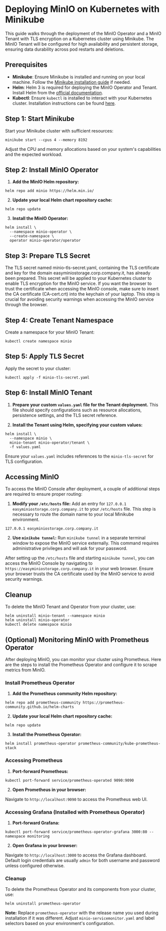 # Deploying MinIO on Kubernetes with Minikube

This guide walks through the deployment of the MinIO Operator and a MinIO Tenant with TLS encryption on a Kubernetes cluster using Minikube. The MinIO Tenant will be configured for high availability and persistent storage, ensuring data durability across pod restarts and deletions.

## Prerequisites

- **Minikube**: Ensure Minikube is installed and running on your local machine. Follow the [Minikube installation guide](https://minikube.sigs.k8s.io/docs/start/) if needed.
- **Helm**: Helm 3 is required for deploying the MinIO Operator and Tenant. Install Helm from the [official documentation](https://helm.sh/docs/intro/install/).
- **Kubectl**: Ensure `kubectl` is installed to interact with your Kubernetes cluster. Installation instructions can be found [here](https://kubernetes.io/docs/tasks/tools/).

## Step 1: Start Minikube

Start your Minikube cluster with sufficient resources:

```shell
minikube start --cpus 4 --memory 8192
```

Adjust the CPU and memory allocations based on your system's capabilities and the expected workload.

## Step 2: Install MinIO Operator

1. **Add the MinIO Helm repository:**

```shell
helm repo add minio https://helm.min.io/
```

2. **Update your local Helm chart repository cache:**

```shell
helm repo update
```

3. **Install the MinIO Operator:**

```shell
helm install \
  --namespace minio-operator \
  --create-namespace \
  operator minio-operator/operator
```

## Step 3: Prepare TLS Secret

The TLS secret named minio-tls-secret.yaml, containing the TLS certificate and key for the domain easyminiostorage.corp.company.it, has already been prepared. This secret will be applied to your Kubernetes cluster to enable TLS encryption for the MinIO service. If you want the browser to trust the certificate when accessing the MinIO console, make sure to insert the CA certificate (CA-cert.crt) into the keychain of your laptop. This step is crucial for avoiding security warnings when accessing the MinIO service through the browser.

## Step 4: Create Tenant Namespace

Create a namespace for your MinIO Tenant:

```shell
kubectl create namespace minio
```

## Step 5: Apply TLS Secret

Apply the secret to your cluster:

```shell
kubectl apply -f minio-tls-secret.yaml
```

## Step 6: Install MinIO Tenant

1. **Prepare your custom `values.yaml` file for the Tenant deployment.** This file should specify configurations such as resource allocations, persistence settings, and the TLS secret reference.

2. **Install the Tenant using Helm, specifying your custom values:**

```shell
helm install \
  --namespace minio \
  minio-tenant minio-operator/tenant \
  -f values.yaml
```

Ensure your `values.yaml` includes references to the `minio-tls-secret` for TLS configuration.

## Accessing MinIO

To access the MinIO Console after deployment, a couple of additional steps are required to ensure proper routing:

1. **Modify your `/etc/hosts` file:** Add an entry for `127.0.0.1 easyminiostorage.corp.company.it` to your `/etc/hosts` file. This step is necessary to route the domain name to your local Minikube environment.

```plaintext
127.0.0.1 easyminiostorage.corp.company.it
```

2. **Use `minikube tunnel`:** Run `minikube tunnel` in a separate terminal window to expose the MinIO service externally. This command requires administrative privileges and will ask for your password.

After setting up the `/etc/hosts` file and starting `minikube tunnel`, you can access the MinIO Console by navigating to `https://easyminiostorage.corp.company.it` in your web browser. Ensure your browser trusts the CA certificate used by the MinIO service to avoid security warnings.


## Cleanup

To delete the MinIO Tenant and Operator from your cluster, use:

```shell
helm uninstall minio-tenant --namespace minio
helm uninstall minio-operator
kubectl delete namespace minio
```

## (Optional) Monitoring MinIO with Prometheus Operator

After deploying MinIO, you can monitor your cluster using Prometheus. Here are the steps to install the Prometheus Operator and configure it to scrape metrics from MinIO.

### Install Prometheus Operator

1. **Add the Prometheus community Helm repository:**

```shell
helm repo add prometheus-community https://prometheus-community.github.io/helm-charts
```

2. **Update your local Helm chart repository cache:**

```shell
helm repo update
```

3. **Install the Prometheus Operator:**

```shell
helm install prometheus-operator prometheus-community/kube-prometheus-stack
```

### Accessing Prometheus

1. **Port-forward Prometheus:**

```shell
kubectl port-forward service/prometheus-operated 9090:9090
```

2. **Open Prometheus in your browser:**

Navigate to `http://localhost:9090` to access the Prometheus web UI.

### Accessing Grafana (Installed with Prometheus Operator)

1. **Port-forward Grafana:**

```shell
kubectl port-forward service/prometheus-operator-grafana 3000:80 --namespace monitoring
```

2. **Open Grafana in your browser:**

Navigate to `http://localhost:3000` to access the Grafana dashboard. Default login credentials are usually `admin` for both username and password unless configured otherwise.

### Cleanup

To delete the Prometheus Operator and its components from your cluster, use:

```shell
helm uninstall prometheus-operator
```

**Note:** Replace `prometheus-operator` with the release name you used during installation if it was different. Adjust `minio-servicemonitor.yaml` and label selectors based on your environment's configuration.